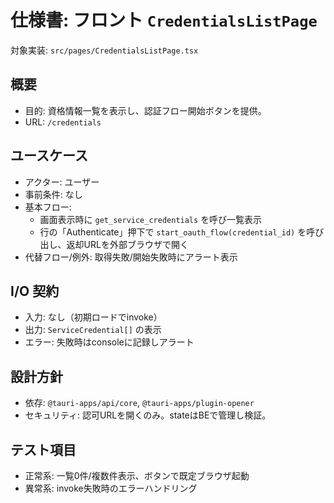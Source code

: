 # 仕様書: フロント `CredentialsListPage`

対象実装: `src/pages/CredentialsListPage.tsx`

## 概要

- 目的: 資格情報一覧を表示し、認証フロー開始ボタンを提供。
- URL: `/credentials`

## ユースケース

- アクター: ユーザー
- 事前条件: なし
- 基本フロー:
  - 画面表示時に `get_service_credentials` を呼び一覧表示
  - 行の「Authenticate」押下で `start_oauth_flow(credential_id)` を呼び出し、返却URLを外部ブラウザで開く
- 代替フロー/例外: 取得失敗/開始失敗時にアラート表示

## I/O 契約

- 入力: なし（初期ロードでinvoke）
- 出力: `ServiceCredential[]` の表示
- エラー: 失敗時はconsoleに記録しアラート

## 設計方針

- 依存: `@tauri-apps/api/core`, `@tauri-apps/plugin-opener`
- セキュリティ: 認可URLを開くのみ。stateはBEで管理し検証。

## テスト項目

- 正常系: 一覧0件/複数件表示、ボタンで既定ブラウザ起動
- 異常系: invoke失敗時のエラーハンドリング
